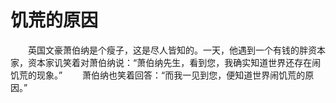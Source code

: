 # 饥荒的原因
　　英国文豪萧伯纳是个瘦子，这是尽人皆知的。一天，他遇到一个有钱的胖资本家，资本家讥笑着对萧伯纳说：“萧伯纳先生，看到您，我确实知道世界还存在闹饥荒的现象。” 
　　萧伯纳也笑着回答：“而我一见到您，便知道世界闹饥荒的原因。”
 